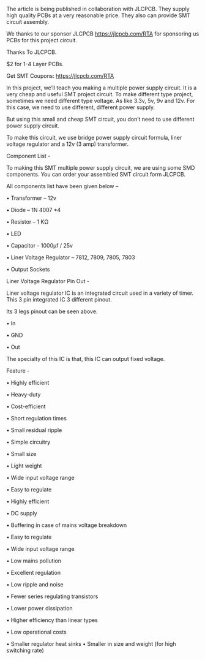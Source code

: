 The article is being published in collaboration with JLCPCB. They supply high quality PCBs at a very reasonable price.
They also can provide SMT circuit assembly.

We thanks to our sponsor JLCPCB https://jlcpcb.com/RTA for sponsoring us PCBs for this project circuit.

Thanks To JLCPCB.

$2 for 1-4 Layer PCBs.

Get SMT Coupons: https://jlcpcb.com/RTA

In this project, we’ll teach you making a multiple power supply circuit. It is a very cheap and useful SMT project circuit. To make different type project, sometimes we need different type voltage. As like 3.3v, 5v, 9v and 12v. For this case, we need to use different, different power supply.

But using this small and cheap SMT circuit, you don’t need to use different power supply circuit.

To make this circuit, we use bridge power supply circuit formula, liner voltage regulator and a 12v (3 amp) transformer.

Component List - 

To making this SMT multiple power supply circuit, we are using some SMD components.  You can order your assembled SMT circuit form JLCPCB.

All components list have been given below –

•	Transformer – 12v

•	Diode – 1N 4007 *4

•	Resistor – 1 KΩ

•	LED

•	Capacitor - 1000µf / 25v

•	Liner Voltage Regulator – 7812, 7809, 7805, 7803

•	Output Sockets

Liner Voltage Regulator Pin Out - 

Liner voltage regulator IC is an integrated circuit used in a variety of timer. This 3 pin integrated IC 3 different pinout. 

Its 3 legs pinout can be seen above.

•	In

•	GND

•	Out

The specialty of this IC is that, this IC can output fixed voltage.

Feature - 

•	Highly efficient

•	Heavy-duty

•	Cost-efficient

•	Short regulation times

•	Small residual ripple

•	Simple circuitry

•	Small size

•	Light weight

•	Wide input voltage range

•	Easy to regulate

•	Highly efficient

•	DC supply

•	Buffering in case of mains voltage breakdown

•	Easy to regulate

•	Wide input voltage range

•	Low mains pollution

•	Excellent regulation

•	Low ripple and noise

•	Fewer series regulating transistors

•	Lower power dissipation

•	Higher efficiency than linear types

•	Low operational costs

•	Smaller regulator heat sinks
•	Smaller in size and weight (for high switching rate)

